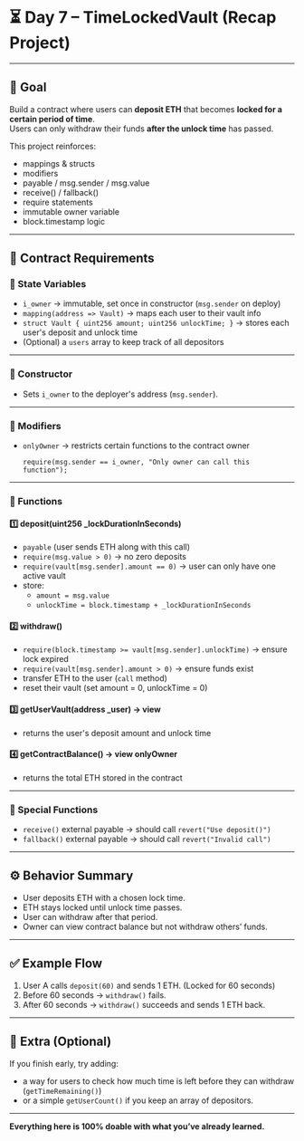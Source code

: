 # ⏳ Day 7 – TimeLockedVault (Recap Project)

---

## 🧠 Goal
Build a contract where users can **deposit ETH** that becomes **locked for a certain period of time**.  
Users can only withdraw their funds **after the unlock time** has passed.  

This project reinforces:
- mappings & structs
- modifiers
- payable / msg.sender / msg.value
- receive() / fallback()
- require statements
- immutable owner variable
- block.timestamp logic

---

## 🧱 Contract Requirements

### 🔹 State Variables
- `i_owner` → immutable, set once in constructor (`msg.sender` on deploy)
- `mapping(address => Vault)` → maps each user to their vault info
- `struct Vault { uint256 amount; uint256 unlockTime; }` → stores each user's deposit and unlock time
- (Optional) a `users` array to keep track of all depositors

---

### 🔹 Constructor
- Sets `i_owner` to the deployer's address (`msg.sender`).

---

### 🔹 Modifiers
- `onlyOwner` → restricts certain functions to the contract owner  
  ```solidity
  require(msg.sender == i_owner, "Only owner can call this function");
  ```

---

### 🔹 Functions

#### 1️⃣ deposit(uint256 _lockDurationInSeconds)
- `payable` (user sends ETH along with this call)
- `require(msg.value > 0)` → no zero deposits
- `require(vault[msg.sender].amount == 0)` → user can only have one active vault
- store:
  - `amount = msg.value`
  - `unlockTime = block.timestamp + _lockDurationInSeconds`

#### 2️⃣ withdraw()
- `require(block.timestamp >= vault[msg.sender].unlockTime)` → ensure lock expired
- `require(vault[msg.sender].amount > 0)` → ensure funds exist
- transfer ETH to the user (`call` method)
- reset their vault (set amount = 0, unlockTime = 0)

#### 3️⃣ getUserVault(address _user) → view
- returns the user's deposit amount and unlock time

#### 4️⃣ getContractBalance() → view onlyOwner
- returns the total ETH stored in the contract

---

### 🔹 Special Functions
- `receive()` external payable → should call `revert("Use deposit()")`
- `fallback()` external payable → should call `revert("Invalid call")`

---

## ⚙️ Behavior Summary
- User deposits ETH with a chosen lock time.
- ETH stays locked until unlock time passes.
- User can withdraw after that period.
- Owner can view contract balance but not withdraw others’ funds.

---

## ✅ Example Flow
1. User A calls `deposit(60)` and sends 1 ETH. (Locked for 60 seconds)  
2. Before 60 seconds → `withdraw()` fails.  
3. After 60 seconds → `withdraw()` succeeds and sends 1 ETH back.  

---

## 🧩 Extra (Optional)
If you finish early, try adding:
- a way for users to check how much time is left before they can withdraw (`getTimeRemaining()`)
- or a simple `getUserCount()` if you keep an array of depositors.

---

**Everything here is 100% doable with what you’ve already learned.**
